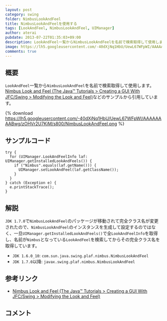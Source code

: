 ```yaml
---
layout: post
category: swing
folder: NimbusLookAndFeel
title: NimbusLookAndFeelを使用する
tags: [LookAndFeel, NimbusLookAndFeel, UIManager]
author: aterai
pubdate: 2013-07-22T01:35:03+09:00
description: LookAndFeel一覧からNimbusLookAndFeelを名前で検索取得して使用します。
image: https://lh5.googleusercontent.com/-40dXjNq1HbU/UewL67WFpWI/AAAAAAAABwg/zOHVr2U7KiM/s800/NimbusLookAndFeel.png
comments: true
---
```

## 概要
`LookAndFeel`一覧から`NimbusLookAndFeel`を名前で検索取得して使用します。[Nimbus Look and Feel (The Java™ Tutorials > Creating a GUI With JFC/Swing > Modifying the Look and Feel)](https://docs.oracle.com/javase/tutorial/uiswing/lookandfeel/nimbus.html)などのサンプルから引用しています。

{% download https://lh5.googleusercontent.com/-40dXjNq1HbU/UewL67WFpWI/AAAAAAAABwg/zOHVr2U7KiM/s800/NimbusLookAndFeel.png %}

## サンプルコード
<pre class="prettyprint"><code>try {
  for (UIManager.LookAndFeelInfo laf: UIManager.getInstalledLookAndFeels()) {
    if ("Nimbus".equals(laf.getName())) {
      UIManager.setLookAndFeel(laf.getClassName());
    }
  }
} catch (Exception e) {
  e.printStackTrace();
}
</code></pre>

## 解説
`JDK 1.7.0`で`NimbusLookAndFeel`のパッケージが移動されて完全クラス名が変更されたので、`NimbusLookAndFeel`のインスタンスを生成して設定するのではなく、一旦`UIManager.getInstalledLookAndFeels()`で全`LookAndFeelInfo`を取得し、名前が`Nimbus`となっている`LookAndFeel`を検索してからその完全クラス名を取得しています。

- `JDK 1.6.0_10`: `com.sun.java.swing.plaf.nimbus.NimbusLookAndFeel`
- `JDK 1.7.0`以降: `javax.swing.plaf.nimbus.NimbusLookAndFeel`

<!-- dummy comment line for breaking list -->

## 参考リンク
- [Nimbus Look and Feel (The Java™ Tutorials > Creating a GUI With JFC/Swing > Modifying the Look and Feel)](https://docs.oracle.com/javase/tutorial/uiswing/lookandfeel/nimbus.html)

<!-- dummy comment line for breaking list -->

## コメント
